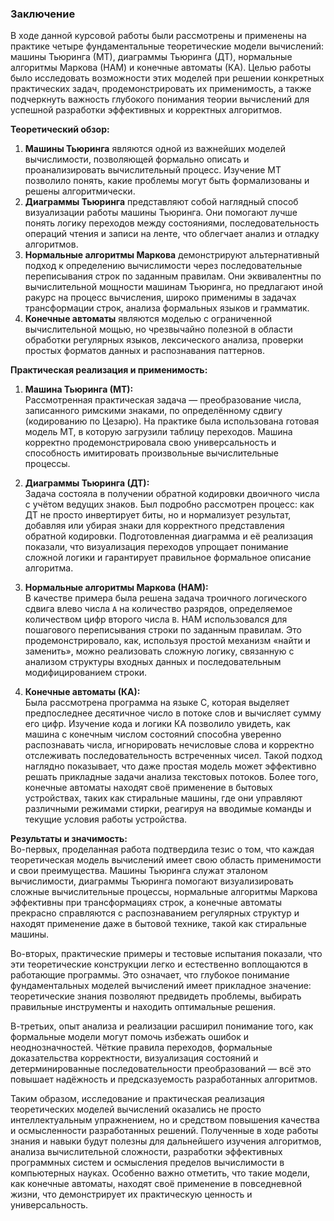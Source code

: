 ### Заключение

В ходе данной курсовой работы были рассмотрены и применены на практике четыре фундаментальные теоретические модели вычислений: машины Тьюринга (МТ), диаграммы Тьюринга (ДТ), нормальные алгоритмы Маркова (НАМ) и конечные автоматы (КА). Целью работы было исследовать возможности этих моделей при решении конкретных практических задач, продемонстрировать их применимость, а также подчеркнуть важность глубокого понимания теории вычислений для успешной разработки эффективных и корректных алгоритмов.

**Теоретический обзор:**  
1. **Машины Тьюринга** являются одной из важнейших моделей вычислимости, позволяющей формально описать и проанализировать вычислительный процесс. Изучение МТ позволило понять, какие проблемы могут быть формализованы и решены алгоритмически.  
2. **Диаграммы Тьюринга** представляют собой наглядный способ визуализации работы машины Тьюринга. Они помогают лучше понять логику переходов между состояниями, последовательность операций чтения и записи на ленте, что облегчает анализ и отладку алгоритмов.  
3. **Нормальные алгоритмы Маркова** демонстрируют альтернативный подход к определению вычислимости через последовательные переписывания строк по заданным правилам. Они эквивалентны по вычислительной мощности машинам Тьюринга, но предлагают иной ракурс на процесс вычисления, широко применимы в задачах трансформации строк, анализа формальных языков и грамматик.  
4. **Конечные автоматы** являются моделью с ограниченной вычислительной мощью, но чрезвычайно полезной в области обработки регулярных языков, лексического анализа, проверки простых форматов данных и распознавания паттернов.

**Практическая реализация и применимость:**  
1. **Машина Тьюринга (МТ):**  
   Рассмотренная практическая задача — преобразование числа, записанного римскими знаками, по определённому сдвигу (кодированию по Цезарю). На практике была использована готовая модель МТ, в которую загрузили таблицу переходов. Машина корректно продемонстрировала свою универсальность и способность имитировать произвольные вычислительные процессы.
   
2. **Диаграммы Тьюринга (ДТ):**  
   Задача состояла в получении обратной кодировки двоичного числа с учётом ведущих знаков. Был подробно рассмотрен процесс: как ДТ не просто инвертирует биты, но и нормализует результат, добавляя или убирая знаки для корректного представления обратной кодировки. Подготовленная диаграмма и её реализация показали, что визуализация переходов упрощает понимание сложной логики и гарантирует правильное формальное описание алгоритма.
   
3. **Нормальные алгоритмы Маркова (НАМ):**  
   В качестве примера была решена задача троичного логического сдвига влево числа `A` на количество разрядов, определяемое количеством цифр второго числа `B`. НАМ использовался для пошагового переписывания строки по заданным правилам. Это продемонстрировало, как, используя простой механизм «найти и заменить», можно реализовать сложную логику, связанную с анализом структуры входных данных и последовательным модифицированием строки.
   
4. **Конечные автоматы (КА):**  
   Была рассмотрена программа на языке C, которая выделяет предпоследнее десятичное число в потоке слов и вычисляет сумму его цифр. Изучение кода и логики КА позволило увидеть, как машина с конечным числом состояний способна уверенно распознавать числа, игнорировать нечисловые слова и корректно отслеживать последовательность встреченных чисел. Такой подход наглядно показывает, что даже простая модель может эффективно решать прикладные задачи анализа текстовых потоков. Более того, конечные автоматы находят своё применение в бытовых устройствах, таких как стиральные машины, где они управляют различными режимами стирки, реагируя на вводимые команды и текущие условия работы устройства.

**Результаты и значимость:**  
Во-первых, проделанная работа подтвердила тезис о том, что каждая теоретическая модель вычислений имеет свою область применимости и свои преимущества. Машины Тьюринга служат эталоном вычислимости, диаграммы Тьюринга помогают визуализировать сложные вычислительные процессы, нормальные алгоритмы Маркова эффективны при трансформациях строк, а конечные автоматы прекрасно справляются с распознаванием регулярных структур и находят применение даже в бытовой технике, такой как стиральные машины.

Во-вторых, практические примеры и тестовые испытания показали, что эти теоретические конструкции легко и естественно воплощаются в работающие программы. Это означает, что глубокое понимание фундаментальных моделей вычислений имеет прикладное значение: теоретические знания позволяют предвидеть проблемы, выбирать правильные инструменты и находить оптимальные решения.

В-третьих, опыт анализа и реализации расширил понимание того, как формальные модели могут помочь избежать ошибок и неоднозначностей. Чёткие правила переходов, формальные доказательства корректности, визуализация состояний и детерминированные последовательности преобразований — всё это повышает надёжность и предсказуемость разработанных алгоритмов.

Таким образом, исследование и практическая реализация теоретических моделей вычислений оказались не просто интеллектуальным упражнением, но и средством повышения качества и осмысленности разработанных решений. Полученные в ходе работы знания и навыки будут полезны для дальнейшего изучения алгоритмов, анализа вычислительной сложности, разработки эффективных программных систем и осмысления пределов вычислимости в компьютерных науках. Особенно важно отметить, что такие модели, как конечные автоматы, находят своё применение в повседневной жизни, что демонстрирует их практическую ценность и универсальность.